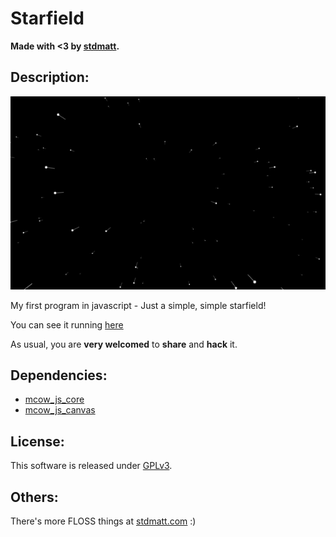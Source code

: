 # Starfield

**Made with <3 by [stdmatt](http://stdmatt.com).**

<!--  -->
## Description:

<p align="center">
    <img src="./res/starfield.gif"/>
</p>


My first program in javascript - Just a simple, simple starfield!

You can see it running [here](http://stdmatt.com/deploy/demos/starfield/index.html)

As usual, you are **very welcomed** to **share** and **hack** it.

<!--  -->
## Dependencies:

* [mcow_js_core](https://stdmatt.com/projects/libs/js/mcow_js_core.html)
* [mcow_js_canvas](https://stdmatt.com/projects/libs/js/mcow_js_canvas.html)

<!--  -->
## License:

This software is released under [GPLv3](https://www.gnu.org/licenses/gpl-3.0.en.html).

<!--  -->
## Others:

There's more FLOSS things at [stdmatt.com](https://stdmatt.com) :)
